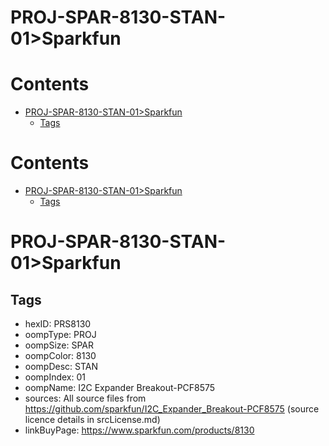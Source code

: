 
PROJ-SPAR-8130-STAN-01>Sparkfun
===============================

Contents
========

* [PROJ-SPAR-8130-STAN-01>Sparkfun](#proj-spar-8130-stan-01sparkfun)
	* [Tags](#tags)

Contents
========

* [PROJ-SPAR-8130-STAN-01>Sparkfun](#proj-spar-8130-stan-01sparkfun)
	* [Tags](#tags)

# PROJ-SPAR-8130-STAN-01>Sparkfun

## Tags

- hexID: PRS8130
- oompType: PROJ
- oompSize: SPAR
- oompColor: 8130
- oompDesc: STAN
- oompIndex: 01
- oompName: I2C Expander Breakout-PCF8575
- sources: All source files from https://github.com/sparkfun/I2C_Expander_Breakout-PCF8575 (source licence details in srcLicense.md)
- linkBuyPage: https://www.sparkfun.com/products/8130
